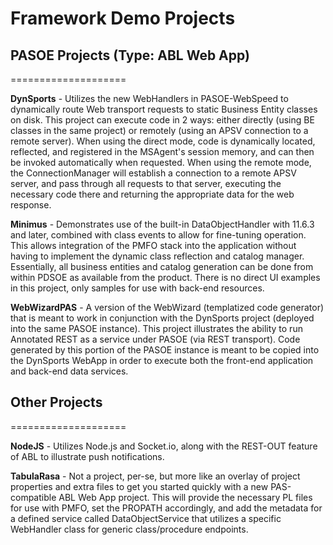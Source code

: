 # Framework Demo Projects


## PASOE Projects (Type: ABL Web App)
====================

**DynSports** - Utilizes the new WebHandlers in PASOE-WebSpeed to dynamically route Web transport requests to static Business Entity classes on disk. This project can execute code in 2 ways: either directly (using BE classes in the same project) or remotely (using an APSV connection to a remote server). When using the direct mode, code is dynamically located, reflected, and registered in the MSAgent's session memory, and can then be invoked automatically when requested. When using the remote mode, the ConnectionManager will establish a connection to a remote APSV server, and pass through all requests to that server, executing the necessary code there and returning the appropriate data for the web response.

**Minimus** - Demonstrates use of the built-in DataObjectHandler with 11.6.3 and later, combined with class events to allow for fine-tuning operation. This allows integration of the PMFO stack into the application without having to implement the dynamic class reflection and catalog manager. Essentially, all business entities and catalog generation can be done from within PDSOE as available from the product. There is no direct UI examples in this project, only samples for use with back-end resources.

**WebWizardPAS** - A version of the WebWizard (templatized code generator) that is meant to work in conjunction with the DynSports project (deployed into the same PASOE instance). This project illustrates the ability to run Annotated REST as a service under PASOE (via REST transport). Code generated by this portion of the PASOE instance is meant to be copied into the DynSports WebApp in order to execute both the front-end application and back-end data services.


## Other Projects
====================

**NodeJS** - Utilizes Node.js and Socket.io, along with the REST-OUT feature of ABL to illustrate push notifications.

**TabulaRasa** - Not a project, per-se, but more like an overlay of project properties and extra files to get you started quickly with a new PAS-compatible ABL Web App project. This will provide the necessary PL files for use with PMFO, set the PROPATH accordingly, and add the metadata for a defined service called DataObjectService that utilizes a specific WebHandler class for generic class/procedure endpoints.
